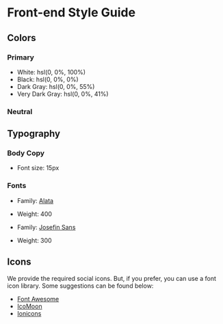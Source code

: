 # Front-end Style Guide

## Colors

### Primary

-   White: hsl(0, 0%, 100%)
-   Black: hsl(0, 0%, 0%)
-   Dark Gray: hsl(0, 0%, 55%)
-   Very Dark Gray: hsl(0, 0%, 41%)

### Neutral

## Typography

### Body Copy

-   Font size: 15px

### Fonts

-   Family: [Alata](https://fonts.google.com/specimen/Alata)
-   Weight: 400

-   Family: [Josefin Sans](https://fonts.google.com/specimen/Josefin+Sans)
-   Weight: 300

## Icons

We provide the required social icons. But, if you prefer, you can use a font icon library. Some suggestions can be found below:

-   [Font Awesome](https://fontawesome.com)
-   [IcoMoon](https://icomoon.io)
-   [Ionicons](https://ionicons.com)
